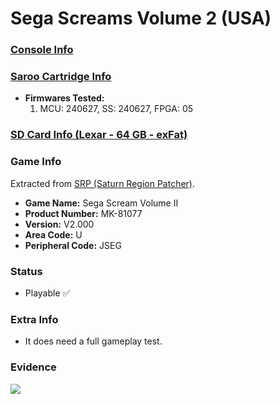 # Sega Screams Volume 2 (USA)

### [Console Info](../../../../../Info/Consoles/VA13/README.md)

### [Saroo Cartridge Info](../../../../../Info/Cartridges/GuangzhouSanStarOnlineShop/1.6/README.md)

- <b>Firmwares Tested:</b>
  1. MCU: 240627, SS: 240627, FPGA: 05

### [SD Card Info (Lexar - 64 GB - exFat)](../../../../../Info/SdCards/Lexar/64GB/exfat/README.md)

### Game Info

Extracted from [SRP (Saturn Region Patcher)](https://segaxtreme.net/resources/saturn-region-patcher.81/download).

- <b>Game Name:</b> Sega Scream Volume II
- <b>Product Number:</b> MK-81077
- <b>Version:</b> V2.000
- <b>Area Code:</b> U
- <b>Peripheral Code:</b> JSEG

### Status

- Playable :white_check_mark:

### Extra Info

- It does need a full gameplay test.

### Evidence

[![](https://img.youtube.com/vi/xi41BvgLZac/0.jpg)](https://www.youtube.com/watch?v=xi41BvgLZac)
